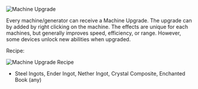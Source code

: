 ![Machine Upgrade](https://i.imgur.com/3XgYcm1.png?1)

Every machine/generator can receive a Machine Upgrade. The upgrade can by added by right clicking on the machine. The effects are unique for each machines, but generally improves speed, efficiency, or range. However, some devices unlock new abilities when upgraded.

Recipe:

![Machine Upgrade Recipe](https://i.imgur.com/NeIeXA6.png?1)
* Steel Ingots, Ender Ingot, Nether Ingot, Crystal Composite, Enchanted Book (any)
